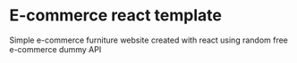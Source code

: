# E-commerce react template

Simple e-commerce furniture website created with react using random free e-commerce dummy API
